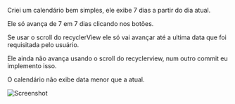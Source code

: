Criei um calendário bem simples, ele exibe 7 dias a partir do dia atual.

Ele só avança de 7 em 7 dias clicando nos botões.

Se usar o scroll do recyclerView ele só vai avançar até a ultima data que foi requisitada pelo usuário.

Ele ainda não avança usando o scroll do recyclerview, num outro commit eu implemento isso.

O calendário não exibe data menor que a atual.

![Screenshot](https://s27.postimg.org/lcdqvsu77/Screenshot_20170811-001737.png)